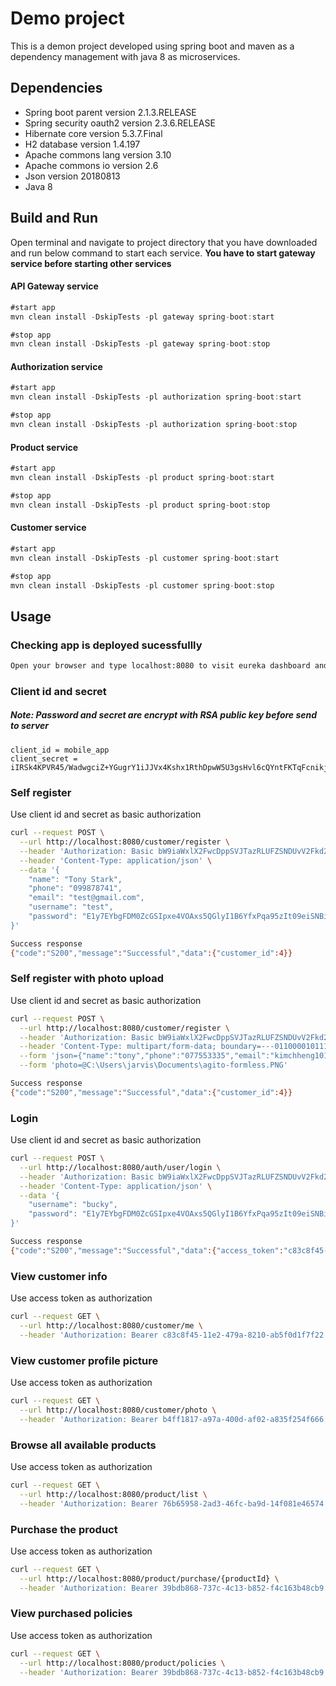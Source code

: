 # Demo project
This is a demon project developed using spring boot and maven as a dependency management
with java 8 as microservices.
## Dependencies

* Spring boot parent version 2.1.3.RELEASE
* Spring security oauth2 version 2.3.6.RELEASE
* Hibernate core version 5.3.7.Final
* H2 database version 1.4.197
* Apache commons lang version 3.10
* Apache commons io version 2.6
* Json version 20180813
* Java 8
## Build and Run
Open terminal and navigate to project directory that you have downloaded and run below command to start each service.
**You have to start gateway service before starting other services**
#### API Gateway service
```java
#start app
mvn clean install -DskipTests -pl gateway spring-boot:start

#stop app
mvn clean install -DskipTests -pl gateway spring-boot:stop
```
#### Authorization service
```java
#start app
mvn clean install -DskipTests -pl authorization spring-boot:start

#stop app
mvn clean install -DskipTests -pl authorization spring-boot:stop
```
#### Product service
```java
#start app
mvn clean install -DskipTests -pl product spring-boot:start

#stop app
mvn clean install -DskipTests -pl product spring-boot:stop
```
#### Customer service
```java
#start app
mvn clean install -DskipTests -pl customer spring-boot:start

#stop app
mvn clean install -DskipTests -pl customer spring-boot:stop
```
## Usage
### Checking app is deployed sucessfullly
```sh
Open your browser and type localhost:8080 to visit eureka dashboard and all services
```
### Client id and secret
##### Note: Password and secret are encrypt with RSA public key before send to server 
```
client_id = mobile_app
client_secret = iIRSk4KPVR45/WadwgciZ+YGugrY1iJJVx4Kshx1RthDpwW5U3gsHvl6cQYntFKTqFcnikjdCxdZ0obA85cYTD3RVP09UDFC01z77Cp9q78eQo27WZsblmpJVhmWc+iA7lb47bQ7vTZt3q+jAbzKUSUctvxDasA+Sk9WFIgI/eEtz7t4V4hihyaaobxLdFyU1PhiLCgraNydr/xEe2qOhNrVuMB3NTSV31TmeQEELf0q+y0oXwe6HDgDKPO7azmJTz/Ro+1Ei3UZHgNOm7H5a+uPUHdhTsChTqurw0L4wkbMI4DcyeKnaXcsmOtTWq3DcOxHCRiTkkGSIpoyqTOF2Q==
```

### Self register
Use client id and secret as basic authorization
```sh
curl --request POST \
  --url http://localhost:8080/customer/register \
  --header 'Authorization: Basic bW9iaWxlX2FwcDppSVJTazRLUFZSNDUvV2Fkd2djaVorWUd1Z3JZMWlKSlZ4NEtzaHgxUnRoRHB3VzVVM2dzSHZsNmNRWW50RktUcUZjbmlramRDeGRaMG9iQTg1Y1lURDNSVlAwOVVERkMwMXo3N0NwOXE3OGVRbzI3V1pzYmxtcEpWaG1XYytpQTdsYjQ3YlE3dlRadDNxK2pBYnpLVVNVY3R2eERhc0ErU2s5V0ZJZ0kvZUV0ejd0NFY0aGloeWFhb2J4TGRGeVUxUGhpTENncmFOeWRyL3hFZTJxT2hOclZ1TUIzTlRTVjMxVG1lUUVFTGYwcSt5MG9Yd2U2SERnREtQTzdhem1KVHovUm8rMUVpM1VaSGdOT203SDVhK3VQVUhkaFRzQ2hUcXVydzBMNHdrYk1JNERjeWVLbmFYY3NtT3RUV3EzRGNPeEhDUmlUa2tHU0lwb3lxVE9GMlE9PQ==' \
  --header 'Content-Type: application/json' \
  --data '{
	"name": "Tony Stark",
	"phone": "099878741",
	"email": "test@gmail.com",
	"username": "test",
	"password": "E1y7EYbgFDM0ZcGSIpxe4VOAxs5QGlyI1B6YfxPqa95zIt09eiSNBivBeVrV7TRfCeA9qTbIJtAilo+453VodxeQmyBioQh1XFcrJyX9bsWQJbCOpPpNxTzhnxMv0gGLeCu7huxr09eNqZfTzx3i2xCq+FTlic/uu8IeS14xo9iA1JM+Xx1pMVobIrnqmvCvnmRgJagLIk06YdYPlgtsIoy2BwhYyS5wgkJn8BsbNoQbYxlTAnAyyNZ+IBgB9RgyHQ5UiNSv8mIk7hpKsXAbfCUh6CGegRLmj7joTNDKYDWtwWWf99y74/qi/QMq6Yfwgd3QjKt08iGY4YaKNtA3mA=="
}'

Success response
{"code":"S200","message":"Successful","data":{"customer_id":4}}
```
### Self register with photo upload
Use client id and secret as basic authorization
```sh
curl --request POST \
  --url http://localhost:8080/customer/register \
  --header 'Authorization: Basic bW9iaWxlX2FwcDppSVJTazRLUFZSNDUvV2Fkd2djaVorWUd1Z3JZMWlKSlZ4NEtzaHgxUnRoRHB3VzVVM2dzSHZsNmNRWW50RktUcUZjbmlramRDeGRaMG9iQTg1Y1lURDNSVlAwOVVERkMwMXo3N0NwOXE3OGVRbzI3V1pzYmxtcEpWaG1XYytpQTdsYjQ3YlE3dlRadDNxK2pBYnpLVVNVY3R2eERhc0ErU2s5V0ZJZ0kvZUV0ejd0NFY0aGloeWFhb2J4TGRGeVUxUGhpTENncmFOeWRyL3hFZTJxT2hOclZ1TUIzTlRTVjMxVG1lUUVFTGYwcSt5MG9Yd2U2SERnREtQTzdhem1KVHovUm8rMUVpM1VaSGdOT203SDVhK3VQVUhkaFRzQ2hUcXVydzBMNHdrYk1JNERjeWVLbmFYY3NtT3RUV3EzRGNPeEhDUmlUa2tHU0lwb3lxVE9GMlE9PQ==' \
  --header 'Content-Type: multipart/form-data; boundary=---011000010111000001101001' \
  --form 'json={"name":"tony","phone":"077553335","email":"kimchheng101@gmail.com","username":"tony","password":"iIRSk4KPVR45/WadwgciZ+YGugrY1iJJVx4Kshx1RthDpwW5U3gsHvl6cQYntFKTqFcnikjdCxdZ0obA85cYTD3RVP09UDFC01z77Cp9q78eQo27WZsblmpJVhmWc+iA7lb47bQ7vTZt3q+jAbzKUSUctvxDasA+Sk9WFIgI/eEtz7t4V4hihyaaobxLdFyU1PhiLCgraNydr/xEe2qOhNrVuMB3NTSV31TmeQEELf0q+y0oXwe6HDgDKPO7azmJTz/Ro+1Ei3UZHgNOm7H5a+uPUHdhTsChTqurw0L4wkbMI4DcyeKnaXcsmOtTWq3DcOxHCRiTkkGSIpoyqTOF2Q=="}' \
  --form 'photo=@C:\Users\jarvis\Documents\agito-formless.PNG'

Success response
{"code":"S200","message":"Successful","data":{"customer_id":4}}
```

### Login
Use client id and secret as basic authorization
```sh
curl --request POST \
  --url http://localhost:8080/auth/user/login \
  --header 'Authorization: Basic bW9iaWxlX2FwcDppSVJTazRLUFZSNDUvV2Fkd2djaVorWUd1Z3JZMWlKSlZ4NEtzaHgxUnRoRHB3VzVVM2dzSHZsNmNRWW50RktUcUZjbmlramRDeGRaMG9iQTg1Y1lURDNSVlAwOVVERkMwMXo3N0NwOXE3OGVRbzI3V1pzYmxtcEpWaG1XYytpQTdsYjQ3YlE3dlRadDNxK2pBYnpLVVNVY3R2eERhc0ErU2s5V0ZJZ0kvZUV0ejd0NFY0aGloeWFhb2J4TGRGeVUxUGhpTENncmFOeWRyL3hFZTJxT2hOclZ1TUIzTlRTVjMxVG1lUUVFTGYwcSt5MG9Yd2U2SERnREtQTzdhem1KVHovUm8rMUVpM1VaSGdOT203SDVhK3VQVUhkaFRzQ2hUcXVydzBMNHdrYk1JNERjeWVLbmFYY3NtT3RUV3EzRGNPeEhDUmlUa2tHU0lwb3lxVE9GMlE9PQ==' \
  --header 'Content-Type: application/json' \
  --data '{
	"username": "bucky",
	"password": "E1y7EYbgFDM0ZcGSIpxe4VOAxs5QGlyI1B6YfxPqa95zIt09eiSNBivBeVrV7TRfCeA9qTbIJtAilo+453VodxeQmyBioQh1XFcrJyX9bsWQJbCOpPpNxTzhnxMv0gGLeCu7huxr09eNqZfTzx3i2xCq+FTlic/uu8IeS14xo9iA1JM+Xx1pMVobIrnqmvCvnmRgJagLIk06YdYPlgtsIoy2BwhYyS5wgkJn8BsbNoQbYxlTAnAyyNZ+IBgB9RgyHQ5UiNSv8mIk7hpKsXAbfCUh6CGegRLmj7joTNDKYDWtwWWf99y74/qi/QMq6Yfwgd3QjKt08iGY4YaKNtA3mA=="
}'

Success response
{"code":"S200","message":"Successful","data":{"access_token":"c83c8f45-11e2-479a-8210-ab5f0d1f7f22","token_type":"bearer","refresh_token":"16d0a17f-9f5a-4dbe-bd80-03a58e2a5b64","expires_in":3599,"scope":"read write","refresh_token_expires_in":3799,"refresh_token_expires_date":"2021-10-31 16:13:44","expires_date":"2021-10-31 16:10:24","issued_at":"2021-10-31 15:10:24"}}
```

### View customer info
Use access token as authorization
```sh
curl --request GET \
  --url http://localhost:8080/customer/me \
  --header 'Authorization: Bearer c83c8f45-11e2-479a-8210-ab5f0d1f7f22'
```

### View customer profile picture
Use access token as authorization
```sh
curl --request GET \
  --url http://localhost:8080/customer/photo \
  --header 'Authorization: Bearer b4ff1817-a97a-400d-af02-a835f254f666'
```

### Browse all available products
Use access token as authorization
```sh
curl --request GET \
  --url http://localhost:8080/product/list \
  --header 'Authorization: Bearer 76b65958-2ad3-46fc-ba9d-14f081e46574'
```

### Purchase the product
Use access token as authorization
```sh
curl --request GET \
  --url http://localhost:8080/product/purchase/{productId} \
  --header 'Authorization: Bearer 39bdb868-737c-4c13-b852-f4c163b48cb9'
```

### View purchased policies
Use access token as authorization
```sh
curl --request GET \
  --url http://localhost:8080/product/policies \
  --header 'Authorization: Bearer 39bdb868-737c-4c13-b852-f4c163b48cb9'
```